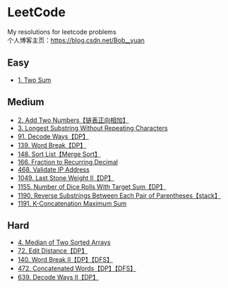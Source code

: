 # LeetCode
My resolutions for leetcode problems\
个人博客主页：https://blog.csdn.net/Bob__yuan

## Easy
* [1. Two Sum](https://github.com/GaoYuanBob/LeetCode/blob/master/LeetCode%20Problems/Easy/1.%20Two%20Sum.md)

## Medium
* [2. Add Two Numbers【链表正向相加】](https://github.com/GaoYuanBob/LeetCode/blob/master/LeetCode%20Problems/Medium/2.%20Add%20Two%20Numbers%E3%80%90%E9%93%BE%E8%A1%A8%E6%AD%A3%E5%90%91%E7%9B%B8%E5%8A%A0%E3%80%91.md)
* [3. Longest Substring Without Repeating Characters](https://github.com/GaoYuanBob/LeetCode/blob/master/LeetCode%20Problems/Medium/3.%20Longest%20Substring%20Without%20Repeating%20Characters.md)
* [91. Decode Ways【DP】](https://github.com/GaoYuanBob/LeetCode/blob/master/LeetCode%20Problems/Medium/91.%20Decode%20Ways.md)
* [139. Word Break【DP】](https://github.com/GaoYuanBob/LeetCode/blob/master/LeetCode%20Problems/Medium/139.%20Word%20Break.md)
* [148. Sort List【Merge Sort】](https://github.com/GaoYuanBob/LeetCode/blob/master/LeetCode%20Problems/Medium/148.%20Sort%20List%20(Merge%20Sort).md)
* [166. Fraction to Recurring Decimal](https://github.com/GaoYuanBob/LeetCode/blob/master/LeetCode%20Problems/Medium/166.%20Fraction%20to%20Recurring%20Decimal.md)
* [468. Validate IP Address](https://github.com/GaoYuanBob/LeetCode/blob/master/LeetCode%20Problems/Medium/468.%20Validate%20IP%20Address.md)
* [1049. Last Stone Weight II【DP】](https://github.com/GaoYuanBob/LeetCode/blob/master/LeetCode%20Problems/Medium/1049.%20Last%20Stone%20Weight%20II.md)
* [1155. Number of Dice Rolls With Target Sum【DP】](https://github.com/GaoYuanBob/LeetCode/blob/master/LeetCode%20Problems/Medium/1155.%20Number%20of%20Dice%20Rolls%20With%20Target%20Sum%E3%80%90DP%E3%80%91.md)
* [1190. Reverse Substrings Between Each Pair of Parentheses【stack】](https://github.com/GaoYuanBob/LeetCode/blob/master/LeetCode%20Problems/Medium/1190.%20Reverse%20Substrings%20Between%20Each%20Pair%20of%20Parentheses.md)
* [1191. K-Concatenation Maximum Sum](https://github.com/GaoYuanBob/LeetCode/blob/master/LeetCode%20Problems/Medium/1191.%20K-Concatenation%20Maximum%20Sum.md)

## Hard
* [4. Median of Two Sorted Arrays](https://github.com/GaoYuanBob/LeetCode/blob/master/LeetCode%20Problems/Hard/4.%20Median%20of%20Two%20Sorted%20Arrays.md)
* [72. Edit Distance【DP】](https://github.com/GaoYuanBob/LeetCode/blob/master/LeetCode%20Problems/Hard/72.%20Edit%20Distance%E3%80%90DP%E3%80%91.md)
* [140. Word Break II【DP】【DFS】](https://github.com/GaoYuanBob/LeetCode/blob/master/LeetCode%20Problems/Hard/140.%20Word%20Break%20II%E3%80%90DP%E3%80%91%E3%80%90DFS%E3%80%91.md)
* [472. Concatenated Words【DP】【DFS】](https://github.com/GaoYuanBob/LeetCode/blob/master/LeetCode%20Problems/Hard/472.%20Concatenated%20Words%E3%80%90DP%E3%80%91%E3%80%90DFS%E3%80%91.md)
* [639. Decode Ways II【DP】](https://github.com/GaoYuanBob/LeetCode/blob/master/LeetCode%20Problems/Hard/639.%20Decode%20Ways%20II.md)
